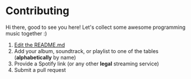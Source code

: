 # Contributing

Hi there, good to see you here! Let's collect some awesome programming music together :)

1. [Edit the README.md](https://github.com/mariusschulz/programming-music/edit/master/README.md)
2. Add your album, soundtrack, or playlist to one of the tables (**alphabetically** by name)
3. Provide a Spotify link (or any other **legal** streaming service)
4. Submit a pull request
